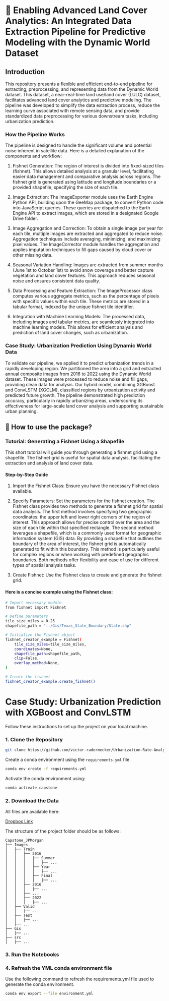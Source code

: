 # 🌆 Enabling Advanced Land Cover Analytics: An Integrated Data Extraction Pipeline for Predictive Modeling with the Dynamic World Dataset

## Introduction
This repository presents a flexible and efficient end-to-end pipeline for extracting, preprocessing, and representing data from the Dynamic World dataset. This dataset, a near-real-time land use/land cover (LULC) dataset, facilitates advanced land cover analytics and predictive modeling. The pipeline was developed to simplify the data extraction process, reduce the learning curve associated with remote sensing data, and provide standardized data preprocessing for various downstream tasks, including urbanization prediction.

### How the Pipeline Works
The pipeline is designed to handle the significant volume and potential noise inherent in satellite data. Here is a detailed explanation of the components and workflow:

1. Fishnet Generation: The region of interest is divided into fixed-sized tiles (fishnet). This allows detailed analysis at a granular level, facilitating easier data management and comparative analysis across regions. The fishnet grid is generated using latitude and longitude boundaries or a provided shapefile, specifying the size of each tile.

2. Image Extraction: The ImageExporter module uses the Earth Engine Python API, building upon the GeeMap package, to convert Python code into JavaScript queries. These queries are dispatched to the Earth Engine API to extract images, which are stored in a designated Google Drive folder.

3. Image Aggregation and Correction: To obtain a single image per year for each tile, multiple images are extracted and aggregated to reduce noise. Aggregation techniques include averaging, minimizing, and maximizing pixel values. The ImageCorrector module handles the aggregation and applies imputation techniques to fill gaps caused by cloud cover or other missing data.

4. Seasonal Variation Handling: Images are extracted from summer months (June 1st to October 1st) to avoid snow coverage and better capture vegetation and land cover features. This approach reduces seasonal noise and ensures consistent data quality.

5. Data Processing and Feature Extraction: The ImageProcessor class computes various aggregate metrics, such as the percentage of pixels with specific values within each tile. These metrics are stored in a tabular format, indexed by the unique fishnet tile identifier.

6. Integration with Machine Learning Models: The processed data, including images and tabular metrics, are seamlessly integrated into machine learning models. This allows for efficient analysis and prediction of land cover changes, such as urbanization.

### Case Study: Urbanization Prediction Using Dynamic World Data

To validate our pipeline, we applied it to predict urbanization trends in a rapidly developing region. We partitioned the area into a grid and extracted annual composite images from 2016 to 2022 using the Dynamic World dataset. These images were processed to reduce noise and fill gaps, providing clean data for analysis. Our hybrid model, combining XGBoost and ConvLSTM (XGCLM), classified regions by urbanization activity and predicted future growth. The pipeline demonstrated high prediction accuracy, particularly in rapidly urbanizing areas, underscoring its effectiveness for large-scale land cover analysis and supporting sustainable urban planning.

## 🚀 How to use the package?

### Tutorial: Generating a Fishnet Using a Shapefile
This short tutorial will guide you through generating a fishnet grid using a shapefile. The fishnet grid is useful for spatial data analysis, facilitating the extraction and analysis of land cover data.

#### Step-by-Step Guide
1. Import the Fishnet Class:
Ensure you have the necessary Fishnet class available.

2. Specify Parameters:
Set the parameters for the fishnet creation. The Fishnet class provides two methods to generate a fishnet grid for spatial data analysis. The first method involves specifying two geographic coordinates: the upper left and lower right corners of the region of interest. This approach allows for precise control over the area and the size of each tile within that specified rectangle. The second method leverages a shapefile, which is a commonly used format for geographic information system (GIS) data. By providing a shapefile that outlines the boundary of the area of interest, the fishnet grid is automatically generated to fit within this boundary. This method is particularly useful for complex regions or when working with predefined geographic boundaries. Both methods offer flexibility and ease of use for different types of spatial analysis tasks.

3. Create Fishnet:
Use the Fishnet class to create and generate the fishnet grid.

#### Here is a concise example using the Fishnet class:

```bash
# Import necessary module
from fishnet import Fishnet

# Define parameters
tile_size_miles = 0.25
shapefile_path = "../Gis/Texas_State_Boundary/State.shp"

# Initialize the Fishnet object
fishnet_creator_example = Fishnet(
    tile_size_miles=tile_size_miles,
    coordinates=None,
    shapefile_path=shapefile_path,
    clip=False,
    overlay_method=None,
)

# Create the fishnet
fishnet_creator_example.create_fishnet()
```

# Case Study: Urbanization Prediction with XGBoost and ConvLSTM

Follow these instructions to set up the project on your local machine.

### 1. Clone the Repository

```bash
git clone https://github.com/victor-radermecker/Urbanization-Rate-Analysis-Through-Dynamic-World-Based-Video-Prediction.git
```

Create a conda environment using the `requirements.yml` file.

```bash
conda env create -f requirements.yml
```

Activate the conda environment using:

```bash
conda activate capstone
```

### 2. Download the Data

All files are available here:

[Dropbox Link](https://www.dropbox.com/scl/fo/i6r9qx73a0lervrd2crpk/h?dl=0&rlkey=g8twup5jtib6h3xnle353dvtg)

The structure of the project folder should be as follows:

```
Capstone_JPMorgan
├── Images
│   ├── Train
│   │   ├── 2016
│   │   │   ├── Summer
│   │   │   │   ├── ...
│   │   │   ├── Year
│   │   │   │   ├── ...
│   │   │   ├── Final
│   │   │   │   ├── ...
│   │   ├── 2016
│   │   │   ├── ...
│   │   ├── ...
│   │   ├── 2022
│   │   │   ├── ...
│   ├── Valid
│   │   ├── ...
│   ├── Test
│   │   ├── ...
│   ├── ...
├── Gis
│   ├── ...
├── src
│   ├── ...
```

### 3. Run the Notebooks

### 4. Refresh the YML conda environment file

Use the following command to refresh the requirements.yml file used to generate the conda environment.

```bash
conda env export --file environment.yml
```
